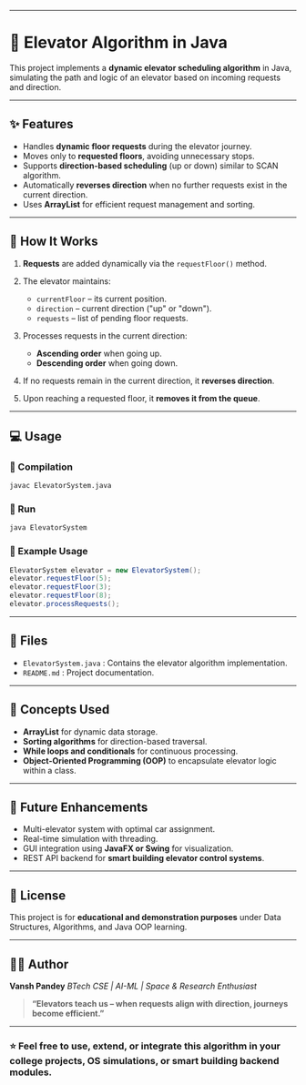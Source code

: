 

---

# 🚀 Elevator Algorithm in Java

This project implements a **dynamic elevator scheduling algorithm** in Java, simulating the path and logic of an elevator based on incoming requests and direction.

---

## ✨ Features

* Handles **dynamic floor requests** during the elevator journey.
* Moves only to **requested floors**, avoiding unnecessary stops.
* Supports **direction-based scheduling** (up or down) similar to SCAN algorithm.
* Automatically **reverses direction** when no further requests exist in the current direction.
* Uses **ArrayList** for efficient request management and sorting.

---

## 🔧 How It Works

1. **Requests** are added dynamically via the `requestFloor()` method.
2. The elevator maintains:

   * `currentFloor` – its current position.
   * `direction` – current direction ("up" or "down").
   * `requests` – list of pending floor requests.
3. Processes requests in the current direction:

   * **Ascending order** when going up.
   * **Descending order** when going down.
4. If no requests remain in the current direction, it **reverses direction**.
5. Upon reaching a requested floor, it **removes it from the queue**.

---

## 💻 Usage

### 🔨 Compilation

```bash
javac ElevatorSystem.java
```

### 🚀 Run

```bash
java ElevatorSystem
```

### 📝 Example Usage

```java
ElevatorSystem elevator = new ElevatorSystem();
elevator.requestFloor(5);
elevator.requestFloor(3);
elevator.requestFloor(8);
elevator.processRequests();
```

---

## 📂 Files

* `ElevatorSystem.java` : Contains the elevator algorithm implementation.
* `README.md` : Project documentation.

---

## 🧠 Concepts Used

* **ArrayList** for dynamic data storage.
* **Sorting algorithms** for direction-based traversal.
* **While loops and conditionals** for continuous processing.
* **Object-Oriented Programming (OOP)** to encapsulate elevator logic within a class.

---

## 🚧 Future Enhancements

* Multi-elevator system with optimal car assignment.
* Real-time simulation with threading.
* GUI integration using **JavaFX or Swing** for visualization.
* REST API backend for **smart building elevator control systems**.

---

## 📜 License

This project is for **educational and demonstration purposes** under Data Structures, Algorithms, and Java OOP learning.

---

## 👨‍💻 Author

**Vansh Pandey**
*BTech CSE | AI-ML | Space & Research Enthusiast*

> **“Elevators teach us – when requests align with direction, journeys become efficient.”**

---

### ⭐ Feel free to use, extend, or integrate this algorithm in your college projects, OS simulations, or smart building backend modules.


